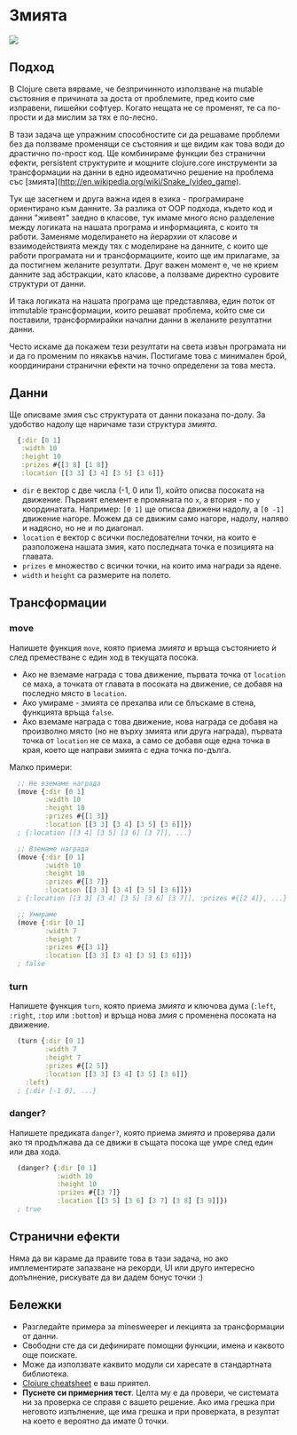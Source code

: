 # Змията

<img src="https://dl.dropboxusercontent.com/u/10864790/snake.png" />

## Подход

В Clojure света вярваме, че безпричинното използване на mutable състояния е
причината за доста от проблемите, пред които сме изправени, пишейки
софтуер. Когато нещата не се променят, те са по-прости и да мислим за тях е
по-лесно.

В тази задача ще упражним способностите си да решаваме проблеми без да ползваме
променящи се състояния и ще видим как това води до драстично по-прост
код. Ще комбинираме функции без странични ефекти, persistent структурите и
мощните clojure.core инструменти за трансформации на данни в едно идеоматично
решение на проблема със [змията](http://en.wikipedia.org/wiki/Snake_(video_game).

Тук ще засегнем и друга важна идея в езика - програмиране ориентирано към
данните. За разлика от OOP подхода, където код и данни "живеят" заедно в
класове, тук имаме много ясно разделение между логиката на нашата програма и
информацията, с които тя работи. Заменяме моделирането на йерархии от класове и
взаимодействията между тях с моделиране на данните, с които ще работи програмата
ни и трансформациите, които ще им прилагаме, за да постигнем желаните резултати.
Друг важен момент е, че не крием данните зад абстракции, като класове, а ползваме
директно суровите структури от данни.

И така логиката на нашата програма ще представлява, един поток от immutable
трансформации, които решават проблема, който сме си поставили, трансформирайки
начални данни в желаните резултатни данни.

Често искаме да покажем тези резултати на света извън програмата ни и да го
променим по някакъв начин. Постигаме това с минимален брой, координирани
странични ефекти на точно определени за това места.

## Данни

Ще описваме змия със структурата от данни показана по-долу. За удобство надолу
ще наричаме тази структура *змията*.

```clojure
  {:dir [0 1]
   :width 10
   :height 10
   :prizes #{[3 8] [1 8]}
   :location [[3 3] [3 4] [3 5] [3 6]]}
```
* `dir` е вектор с две числа (-1, 0 или 1), който описва посоката на движение.
  Първият елемент е промяната по `x`, а втория - по `y` координатата. Например:
  `[0 1]` ще описва движени надолу, а `[0 -1]` движение нагоре. Можем да се
  движим само нагоре, надолу, наляво и надясно, но не и по диагонал.
* `location` е вектор с всички последователни точки, на които е разположена
  нашата змия, като последната точка е позицията на главата.
* `prizes` е множество с всички точки, на които има награди за ядене.
* `width` и `height` са размерите на полето.

## Трансформации

### move

Напишете функция `move`, която приема *змията* и връща състоянието ѝ след
преместване с един ход в текущата посока.

* Ако не вземаме награда с това движение, първата точка от `location` се маха, а
  точката от главата в посоката на движение, се добавя на последно място в
  `location`.
* Ако умираме - змията се прехапва или се блъскаме в стена, функцията връща `false`.
* Ако вземаме награда с това движение, нова награда се добавя на произволно
  място (но не върху змията или друга награда), първата точка от `location` не
  се маха, а само се добавя още една точка в края, което ще направи змията с една
  точка по-дълга.

Малко примери:

```clojure
  ;; Не вземаме награда
  (move {:dir [0 1]
         :width 10
         :height 10
         :prizes #{[1 3]}
         :location [[3 3] [3 4] [3 5] [3 6]]})
  ; {:location [[3 4] [3 5] [3 6] [3 7]], ...}

  ;; Вземаме награда
  (move {:dir [0 1]
         :width 10
         :height 10
         :prizes #{[3 7]}
         :location [[3 3] [3 4] [3 5] [3 6]]})
  ; {:location [[3 3] [3 4] [3 5] [3 6] [3 7]], :prizes #{[2 4]}, ...}

  ;; Умираме
  (move {:dir [0 1]
         :width 7
         :height 7
         :prizes #{[3 1]}
         :location [[3 3] [3 4] [3 5] [3 6]]})
  ; false
```
### turn

Напишете функция `turn`, която приема *змията* и ключова дума
(`:left`, `:right`, `:top` или `:bottom`) и връща нова *змия* с променена
посоката на движение.

```clojure
  (turn {:dir [0 1]
         :width 7
         :height 7
         :prizes #{[2 5]}
         :location [[3 3] [3 4] [3 5] [3 6]]}
    :left)
  ; {:dir [-1 0], ...}
```

### danger?

Напишете предиката `danger?`, която приема *змията* и проверява дали ако тя
продължава да се движи в същата посока ще умре след един или два хода.

```clojure
  (danger? {:dir [0 1]
            :width 10
            :height 10
            :prizes #{[3 7]}
            :location [[3 5] [3 6] [3 7] [3 8] [3 9]]})
  ; true
```

## Странични ефекти

Няма да ви караме да правите това в тази задача, но ако имплементирате
запазване на рекорди, UI или друго интересно допълнение, рискувате да ви
дадем бонус точки :)

## Бележки

* Разгледайте примера за minesweeper и лекцията за трансформации от данни.
* Свободни сте да си дефинирате помощни функции, имена и каквото още поискате.
* Може да използвате каквито модули си харесате в стандартната библиотека.
* [Clojure cheatsheet][cheatsheet] е ваш приятел.
* **Пуснете си примерния тест**. Целта му е да провери, че системата ни за
  проверка се справя с вашето решение. Ако има грешка при неговото изпълнение,
  ще има грешка и при проверката, в резултат на което е вероятно да имате 0
  точки.

[cheatsheet]: http://clojure.org/cheatsheet
